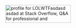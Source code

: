 <a href="https://stackoverflow.com/users/4440133/lolwtfasdasd-asdad"><img src="https://stackoverflow.com/users/flair/4440133.png?theme=dark" width="208" height="58" alt="profile for LOLWTFasdasd asdad at Stack Overflow, Q&amp;A for professional and enthusiast programmers" title="profile for LOLWTFasdasd asdad at Stack Overflow, Q&amp;A for professional and enthusiast programmers"></a>
